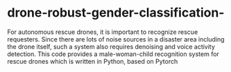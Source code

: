 # drone-robust-gender-classification-
For autonomous rescue drones, it is important to recognize rescue requesters. Since there are lots of noise sources in a disaster area including the drone itself, such a system also requires denoising and voice activity detection. This code provides a male-woman-child recognition system for rescue drones which is written in Python, based on Pytorch

